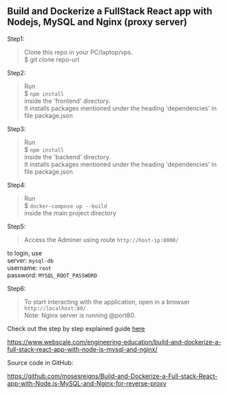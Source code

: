 ## Build and Dockerize a FullStack React app with Nodejs, MySQL and Nginx (proxy server)

Step1:
> Clone this repo in your PC/laptop/vps.   
$ git clone repo-url

Step2:
> Run   
$ `npm install`   
inside the 'frontend' directory.   
It installs packages mentioned under the heading 'dependencies' in file package.json

Step3:
> Run   
$ `npm install`   
inside the 'backend' directory.   
It installs packages mentioned under the heading 'dependencies' in file package.json

Step4:
> Run   
$ `docker-compose up --build`   
inside the main project directory

Step5:
> Access the Adminer using route    `http://host-ip:8000/`


to login, use    
server: `mysql-db`   
username: `root`   
password: `MYSQL_ROOT_PASSWORD`   
    
Step6:
> To start interacting with the application, open in a browser     
`http://localhost:80/`    
Note: Nginx server is running @port80.

Check out the step by step explained guide [here](https://www.webscale.com/engineering-education/build-and-dockerize-a-full-stack-react-app-with-nodejs-and-nginx/)


https://www.webscale.com/engineering-education/build-and-dockerize-a-full-stack-react-app-with-node-js-mysql-and-nginx/

Source code in GitHub:

https://github.com/mosesreigns/Build-and-Dockerize-a-Full-stack-React-app-with-Node.js-MySQL-and-Nginx-for-reverse-proxy


